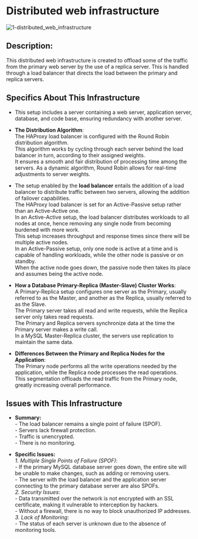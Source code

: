 # Distributed web infrastructure

![1-distributed_web_infrastructure](https://github.com/mdbentaleb/alx-system_engineering-devops/assets/132714803/b7289e81-ad38-4670-9826-a8ba43af02ad)

## Description:
This distributed web infrastructure is created to offload some of the traffic from the primary web server by the use of a replica server. This is handled through a load balancer that directs the load between the primary and replica servers.


## Specifics About This Infrastructure

- This setup includes a server containing a web server, application server, database, and code base, ensuring redundancy with another server.

- **The Distribution Algorithm**:
<br/>The HAProxy load balancer is configured with the Round Robin distribution algorithm.
<br/>This algorithm works by cycling through each server behind the load balancer in turn, according to their assigned weights.
<br/>It ensures a smooth and fair distribution of processing time among the servers. As a dynamic algorithm, Round Robin allows for real-time adjustments to server weights.

- The setup enabled by the **load balancer** entails the addition of a load balancer to distribute traffic between two servers, allowing the addition of failover capabilities.
<br/>The HAProxy load balancer is set for an Active-Passive setup rather than an Active-Active one.
<br/>In an Active-Active setup, the load balancer distributes workloads to all nodes at once, hence removing any single node from becoming burdened with more work.
<br/>This setup increases throughput and response times since there will be multiple active nodes.
<br/>In an Active-Passive setup, only one node is active at a time and is capable of handling workloads, while the other node is passive or on standby.
<br/>When the active node goes down, the passive node then takes its place and assumes being the active node.

- **How a Database Primary-Replica (Master-Slave) Cluster Works**:
<br/>A Primary-Replica setup configures one server as the Primary, usually referred to as the Master, and another as the Replica, usually referred to as the Slave.
<br/>The Primary server takes all read and write requests, while the Replica server only takes read requests.
<br/>The Primary and Replica servers synchronize data at the time the Primary server makes a write call.
<br/>In a MySQL Master-Replica cluster, the servers use replication to maintain the same data.

- **Differences Between the Primary and Replica Nodes for the Application**:
<br/>The Primary node performs all the write operations needed by the application, while the Replica node processes the read operations.
<br/>This segmentation offloads the read traffic from the Primary node, greatly increasing overall performance.


## Issues with This Infrastructure

+ **Summary:**
<br/>- The load balancer remains a single point of failure (SPOF).
<br/>- Servers lack firewall protection.
<br/>- Traffic is unencrypted.
<br/>- There is no monitoring.

+ **Specific Issues:**
<br/>*1. Multiple Single Points of Failure (SPOF)*:
<br/>- If the primary MySQL database server goes down, the entire site will be unable to make changes, such as adding or removing users.
<br/>- The server with the load balancer and the application server connecting to the primary database server are also SPOFs.
<br/>*2. Security Issues*:
<br/>- Data transmitted over the network is not encrypted with an SSL certificate, making it vulnerable to interception by hackers.
<br/>- Without a firewall, there is no way to block unauthorized IP addresses.
<br/>*3. Lack of Monitoring*:
<br/>- The status of each server is unknown due to the absence of monitoring tools.
